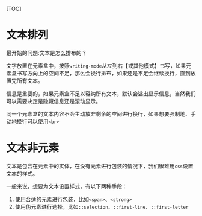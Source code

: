 [TOC]

# 文本排列
最开始的问题:文本是怎么排布的？

文字放置在元素盒中，按照`writing-mode`从左到右【或其他模式】书写，如果元素盒书写方向上的空间不足，那么会换行排布，如果还是不足会继续换行，直到放置完所有文本。

信息是重要的，如果元素盒不足以容纳所有文本，默认会溢出显示信息，当然我们可以需要决定是隐藏信息还是滚动显示。

同一个元素盒的文本内容不会主动放弃剩余的空间进行换行，如果想要强制地、手动地换行可以使用`<br>`

# 文本非元素
文本是包含在元素中的实体，在没有元素进行包装的情况下，我们很难用`css`设置文本的样式。

一般来说，想要为文本设置样式，有以下两种手段：
1. 使用合适的元素进行包装，比如`<span>`、`<strong>`
1. 使用伪元素进行选择，比如`::selection`、`::first-line`、`::first-letter`
